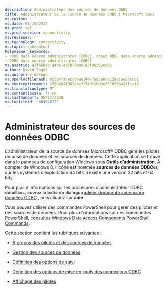 ```yaml
---
description: Administrateur des sources de données ODBC
title: Administrateur de la source de données ODBC | Microsoft Docs
ms.custom: ''
ms.date: 01/19/2017
ms.prod: sql
ms.prod_service: connectivity
ms.reviewer: ''
ms.technology: connectivity
ms.topic: conceptual
helpviewer_keywords:
- ODBC data source administrator [ODBC], about ODBC data source administrator
- ODBC data source administrator [ODBC]
ms.assetid: a2f66b4c-a4ac-401b-8e95-d8f96332e0b5
author: David-Engel
ms.author: v-daenge
ms.openlocfilehash: 85c24fa7acc66a824e47a8ce0c8139a1ae23cc61
ms.sourcegitcommit: e700497f962e4c2274df16d9e651059b42ff1a10
ms.translationtype: MT
ms.contentlocale: fr-FR
ms.lasthandoff: 08/17/2020
ms.locfileid: "88494812"
---
```

# <a name="odbc-data-source-administrator"></a>Administrateur des sources de données ODBC
L’administrateur de la source de données Microsoft® ODBC gère les pilotes de base de données et les sources de données. Cette application se trouve dans le panneau de configuration Windows sous **Outils d’administration**. À compter de Windows 8, l’icône est nommée **sources de données ODBC**et, sur les systèmes d’exploitation 64 bits, il existe une version 32 bits et 64 bits.  
  
 Pour plus d’informations sur les procédures d’administrateur ODBC détaillées, ouvrez la boîte de dialogue [administrateur de sources de données ODBC](https://msdn.microsoft.com/eea94d94-f53b-4289-ae75-9ccccde15333) , puis cliquez sur **aide**.  
  
 Vous pouvez utiliser des commandes PowerShell pour gérer des pilotes et des sources de données. Pour plus d’informations sur ces commandes PowerShell, consultez [Windows Data Access Components PowerShell Commands](https://msdn.microsoft.com/library/windows/desktop/jj134064.aspx).  
  
 Cette section contient les rubriques suivantes :  
  
-   [À propos des pilotes et des sources de données](../../odbc/admin/about-drivers-and-data-sources.md)  
  
-   [Gestion des sources de données](../../odbc/admin/managing-data-sources.md)  
  
-   [Définition des options de suivi](../../odbc/admin/setting-tracing-options.md)  
  
-   [Définition des options de mise en pools des connexions ODBC](../../odbc/admin/setting-odbc-connection-pooling-options.md)  
  
-   [Affichage des pilotes](../../odbc/admin/viewing-drivers.md)

